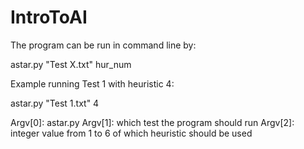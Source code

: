 # IntroToAI

The program can be run in command line by:

astar.py "Test X.txt" hur_num

Example running Test 1 with heuristic 4:

astar.py "Test 1.txt" 4

Argv[0]: astar.py
Argv[1]: which test the program should run
Argv[2]: integer value from 1 to 6 of which heuristic should be used
